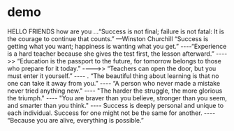 # demo
HELLO FRIENDS
how are you 
...“Success is not final; failure is not fatal: It is the courage to continue that counts.” —Winston Churchill
“Success is getting what you want; happiness is wanting what you get.”
----“Experience is a hard teacher because she gives the test first, the lesson afterward.”
---->>  “Education is the passport to the future, for tomorrow belongs to those who prepare for it today.”
---->> “Teachers can open the door, but you must enter it yourself.” 
---- . “The beautiful thing about learning is that no one can take it away from you.”
---- “A person who never made a mistake never tried anything new."
---- "The harder the struggle, the more glorious the triumph."
---- "You are braver than you believe, stronger than you seem, and smarter than you think."
---- Success is deeply personal and unique to each individual. Success for one might not be the same for another. 
---- “Because you are alive, everything is possible.”